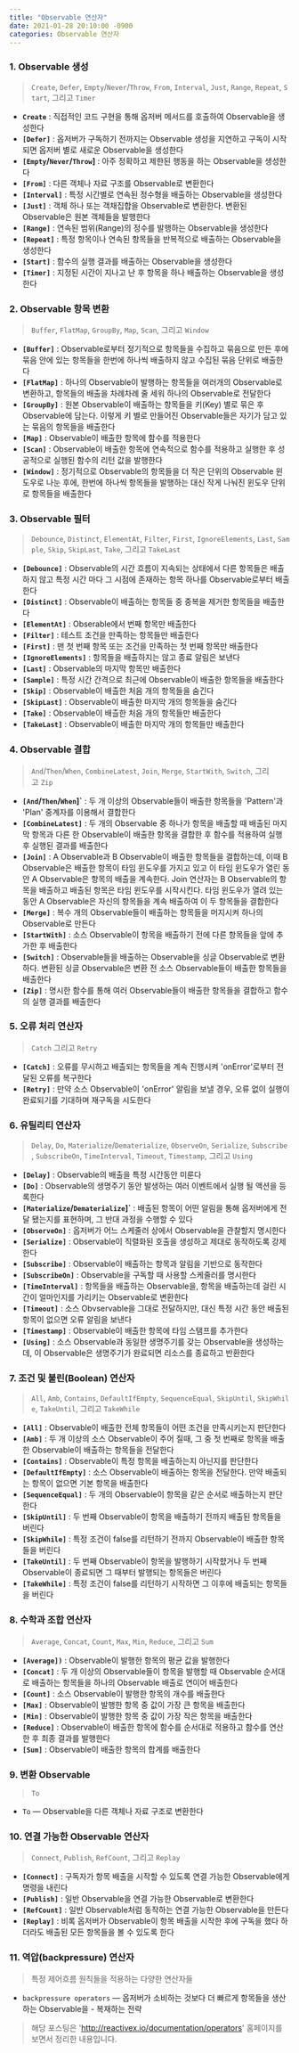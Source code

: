 ```yaml
---
title: "Observable 연산자"
date: 2021-01-28 20:10:00 -0900
categories: Observable 연산자
---
```


### 1. **Observable 생성**

> `Create`, `Defer`, `Empty`/`Never`/`Throw`, `From`, `Interval`, `Just`, `Range`, `Repeat`, `Start`, 그리고 `Timer`

- **`Create`** :  직접적인 코드 구현을 통해 옵저버 메서드를 호출하여 Observable을 생성한다
- **`[Defer]`** :  옵저버가 구독하기 전까지는 Observable 생성을 지연하고 구독이 시작되면 옵저버 별로 새로운 Observable을 생성한다
- **`[Empty`/`Never`/`Throw`]** :  아주 정확하고 제한된 행동을 하는 Observable을 생성한다
- **`[From]`** :  다른 객체나 자료 구조를 Observable로 변환한다
- **`[Interval]`** :  특정 시간별로 연속된 정수형을 배출하는 Observable을 생성한다
- **`[Just]`** :  객체 하나 또는 객채집합을 Observable로 변환한다. 변환된 Observable은 원본 객체들을 발행한다
- **`[Range]`** :  연속된 범위(Range)의 정수를 발행하는 Observable을 생성한다
- **`[Repeat]`** :  특정 항목이나 연속된 항목들을 반복적으로 배출하는 Observable을 생성한다
- **`[Start]`** :  함수의 실행 결과를 배출하는 Observable을 생성한다
- **`[Timer]`** :  지정된 시간이 지나고 난 후 항목을 하나 배출하는 Observable을 생성한다

### 2. **Observable 항목 변환**

> `Buffer`, `FlatMap`, `GroupBy`, `Map`, `Scan`, 그리고 `Window`

- **`[Buffer]`** :  Observable로부터 정기적으로 항목들을 수집하고 묶음으로 만든 후에 묶음 안에 있는 항목들을 한번에 하나씩 배출하지 않고 수집된 묶음 단위로 배출한다
- **`[FlatMap]`** :  하나의 Observable이 발행하는 항목들을 여러개의 Observable로 변환하고, 항목들의 배출을 차례차례 줄 세워 하나의 Observable로 전달한다
- **`[GroupBy]`** :  원본 Observable이 배출하는 항목들을 키(Key) 별로 묶은 후 Observable에 담는다. 이렇게 키 별로 만들어진 Observable들은 자기가 담고 있는 묶음의 항목들을 배출한다
- **`[Map]`** :  Observable이 배출한 항목에 함수를 적용한다
- **`[Scan]`** :  Observable이 배출한 항목에 연속적으로 함수를 적용하고 실행한 후 성공적으로 실행된 함수의 리턴 값을 발행한다
- **`[Window]`** :  정기적으로 Observable의 항목들을 더 작은 단위의 Observable 윈도우로 나눈 후에, 한번에 하나씩 항목들을 발행하는 대신 작게 나눠진 윈도우 단위로 항목들을 배출한다

### 3. **Observable 필터**

> `Debounce`, `Distinct`, `ElementAt`, `Filter`, `First`, `IgnoreElements`, `Last`, `Sample`, `Skip`, `SkipLast`, `Take`, 그리고 `TakeLast`

- **`[Debounce]`** :  Observable의 시간 흐름이 지속되는 상태에서 다른 항목들은 배출하지 않고 특정 시간 마다 그 시점에 존재하는 항목 하나를 Observable로부터 배출한다
- **`[Distinct]`** :  Observable이 배출하는 항목들 중 중복을 제거한 항목들을 배출한다
- **`[ElementAt]`** :  Obserable에서 번째 항목만 배출한다
- **`[Filter]`** :  테스트 조건을 만족하는 항목들만 배출한다
- **`[First]`** :  맨 첫 번째 항목 또는 조건을 만족하는 첫 번째 항목만 배출한다
- **`[IgnoreElements]`** :  항목들을 배출하지는 않고 종료 알림은 보낸다
- **`[Last]`** :  Observable의 마지막 항목만 배출한다
- **`[Sample]`** :  특정 시간 간격으로 최근에 Observable이 배출한 항목들을 배출한다
- **`[Skip]`** :  Observable이 배출한 처음 개의 항목들을 숨긴다
- **`[SkipLast]`** :  Observable이 배출한 마지막 개의 항목들을 숨긴다
- **`[Take]`** :  Observable이 배츨한 처음 개의 항목들만 배출한다
- **`[TakeLast]`** :  Observable이 배출한 마지막 개의 항목들만 배출한다

### 4. O**bservable 결합**

> `And`/`Then`/`When`, `CombineLatest`, `Join`, `Merge`, `StartWith`, `Switch`, 그리고 `Zip`

- **`[And`/`Then`/`When`]`** :  두 개 이상의 Observable들이 배출한 항목들을 'Pattern'과 'Plan' 중계자를 이용해서 결합한다
- **`[CombineLatest]`** :  두 개의 Observable 중 하나가 항목을 배출할 때 배출된 마지막 항목과 다른 한 Observable이 배출한 항목을 결합한 후 함수를 적용하여 실행 후 실행된 결과를 배출한다
- **`[Join]`** :  A Observable과 B Observable이 배출한 항목들을 결합하는데, 이때 B Observable은 배출한 항목이 타임 윈도우를 가지고 있고 이 타임 윈도우가 열린 동안 A Observable은 항목의 배출을 계속한다. Join 연산자는 B Observable의 항목을 배출하고 배출된 항목은 타임 윈도우를 시작시킨다. 타임 윈도우가 열려 있는 동안 A Observable은 자신의 항목들을 계속 배출하여 이 두 항목들을 결합한다
- **`[Merge]`** :  복수 개의 Observable들이 배출하는 항목들을 머지시켜 하나의 Observable로 만든다
- **`[StartWith]`** :  소스 Observable이 항목을 배출하기 전에 다른 항목들을 앞에 추가한 후 배출한다
- **`[Switch]`** :  Observable들을 배출하는 Observable을 싱글 Observable로 변환하다. 변환된 싱글 Observable은 변환 전 소스 Observable들이 배출한 항목들을 배출한다
- **`[Zip]`** :  명시한 함수를 통해 여러 Observable들이 배출한 항목들을 결합하고 함수의 실행 결과를 배출한다

### 5. **오류 처리 연산자**

> `Catch` 그리고 `Retry`

- **`[Catch]`** :  오류를 무시하고 배출되는 항목들을 계속 진행시켜 'onError'로부터 전달된 오류를 복구한다
- **`[Retry]`** :  만약 소스 Observable이 'onError' 알림을 보낼 경우, 오류 없이 실행이 완료되기를 기대하며 재구독을 시도한다

### 6. **유틸리티 연산자**

> `Delay`, `Do`, `Materialize`/`Dematerialize`, `ObserveOn`, `Serialize`, `Subscribe`, `SubscribeOn`, `TimeInterval`, `Timeout`, `Timestamp`, 그리고 `Using`

- **`[Delay]`** :  Observable의 배출을 특정 시간동안 미룬다
- **`[Do]`** :  Observable의 생명주기 동안 발생하는 여러 이벤트에서 실행 될 액션을 등록한다
- **`[Materialize`/`Dematerialize`]`** :  배출된 항목이 어떤 알림을 통해 옵저버에게 전달 됐는지를 표현하며, 그 반대 과정을 수행할 수 있다
- **`[ObserveOn]`** :  옵저버가 어느 스케줄러 상에서 Observable을 관찰할지 명시한다
- **`[Serialize]`** :  Observable이 직렬화된 호출을 생성하고 제대로 동작하도록 강제한다
- **`[Subscribe]`** :  Observable이 배출하는 항목과 알림을 기반으로 동작한다
- **`[SubscribeOn]`** :  Observable을 구독할 때 사용할 스케줄러를 명시한다
- **`[TimeInterval]`** :  항목들을 배출하는 Observable을, 항목을 배출하는데 걸린 시간이 얼마인지를 가리키는 Observable로 변환한다
- **`[Timeout]`** :  소스 Obvservable을 그대로 전달하지만, 대신 특정 시간 동안 배출된 항목이 없으면 오류 알림을 보낸다
- **`[Timestamp]`** :  Observable이 배출한 항목에 타임 스탬프를 추가한다
- **`[Using]`** : 소스 Observable과 동일한 생명주기를 갖는 Observable을 생성하는데, 이 Observable은 생명주기가 완료되면 리소스를 종료하고 반환한다

### 7. **조건 및 불린(Boolean) 연산자**

> `All`, `Amb`, `Contains`, `DefaultIfEmpty`, `SequenceEqual`, `SkipUntil`, `SkipWhile`, `TakeUntil`, 그리고 `TakeWhile`

- **`[All]`** :  Observable이 배출한 전체 항목들이 어떤 조건을 만족시키는지 판단한다
- **`[Amb]`** :  두 개 이상의 소스 Observable이 주어 질때, 그 중 첫 번째로 항목을 배출한 Observable이 배출하는 항목들을 전달한다
- **`[Contains]`** :  Observable이 특정 항목을 배출하는지 아닌지를 판단한다
- **`[DefaultIfEmpty]`** :  소스 Observable이 배출하는 항목을 전달한다. 만약 배출되는 항목이 없으면 기본 항목을 배출한다
- **`[SequenceEqual]`** :  두 개의 Observable이 항목을 같은 순서로 배출하는지 판단한다
- **`[SkipUntil]`** :  두 번째 Observable이 항목을 배출하기 전까지 배출된 항목들을 버린다
- **`[SkipWhile]`** :  특정 조건이 false를 리턴하기 전까지 Observable이 배출한 항목들을 버린다
- **`[TakeUntil]`** :  두 번째 Observable이 항목을 발행하기 시작햤거나 두 번째 Observable이 종료되면 그 때부터 발행되는 항목들은 버린다
- **`[TakeWhile]`** :  특정 조건이 false를 리턴하기 시작하면 그 이후에 배출되는 항목들을 버린다

### 8. **수학과 조합 연산자**

> `Average`, `Concat`, `Count`, `Max`, `Min`, `Reduce`, 그리고 `Sum`

- **`[Average])`** :  Observable이 발행한 항목의 평균 값을 발행한다
- **`[Concat]`** :  두 개 이상의 Observable들이 항목을 발행할 때 Observable 순서대로 배출하는 항목들을 하나의 Observable 배출로 연이어 배출한다
- **`[Count]`** :  소스 Observable이 발행한 항목의 개수를 배출한다
- **`[Max]`** :  Observable이 발행한 항목 중 값이 가장 큰 항목을 배출한다
- **`[Min]`** :  Observable이 발행한 항목 중 값이 가장 작은 항목을 배출한다
- **`[Reduce]`** :  Observable이 배출한 항목에 함수를 순서대로 적용하고 함수를 연산한 후 최종 결과를 발행한다
- **`[Sum]`** :  Observable이 배출한 항목의 합계를 배출한다

### 9. **변환 Observable**

> `To`

- `To` — Observable을 다른 객체나 자료 구조로 변환한다

### 10. **연결 가능한 Observable 연산자**

> `Connect`, `Publish`, `RefCount`, 그리고 `Replay`

- **`[Connect]`** :  구독자가 항목 배출을 시작할 수 있도록 연결 가능한 Observable에게 명령을 내린다
- **`[Publish]`** :  일반 Observable을 연결 가능한 Observable로 변환한다
- **`[RefCount]`** :  일반 Observable처럼 동작하는 연결 가능한 Observable을 만든다
- **`[Replay]`** :  비록 옵저버가 Observable이 항목 배출을 시작한 후에 구독을 했다 하더라도 배출된 모든 항목들을 볼 수 있도록 한다

### 11. **역압(backpressure) 연산자**

> 특정 제어흐름 원칙들을 적용하는 다양한 연산자들

- `backpressure operators` — 옵저버가 소비하는 것보다 더 빠르게 항목들을 생산하는 Observable을 - 복재하는 전략

> 해당 포스팅은 'http://reactivex.io/documentation/operators' 홈페이지를 보면서 정리한 내용입니다.